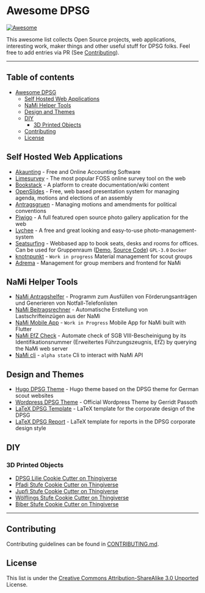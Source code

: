 # Awesome DPSG

[![Awesome](https://cdn.jsdelivr.net/gh/sindresorhus/awesome@d7305f38d29fed78fa85652e3a63e154dd8e8829/media/badge.svg)](https://github.com/sindresorhus/awesome)

This awesome list collects Open Source projects, web applications, interesting work, maker things and other useful stuff for DPSG folks. Feel free to add entries via PR (See [Contributing](.github/CONTRIBUTING.md)).

---

## Table of contents <!-- omit from toc -->

- [Awesome DPSG](#awesome-dpsg)
  - [Self Hosted Web Applications](#self-hosted-web-applications)
  - [NaMi Helper Tools](#nami-helper-tools)
  - [Design and Themes](#design-and-themes)
  - [DIY](#diy)
    - [3D Printed Objects](#3d-printed-objects)
  - [Contributing](#contributing)
  - [License](#license)

## Self Hosted Web Applications

- [Akaunting](https://github.com/akaunting/akaunting) - Free and Online Accounting Software
- [Limesurvey](https://github.com/LimeSurvey/LimeSurvey) - The most popular FOSS online survey tool on the web
- [Bookstack](https://github.com/BookStackApp/BookStack) - A platform to create documentation/wiki content
- [OpenSlides](https://github.com/OpenSlides/OpenSlides) - Free, web based presentation system for managing agenda, motions and elections of an assembly
- [Antragsgruen](https://github.com/CatoTH/antragsgruen) - Managing motions and amendments for political conventions
- [Piwigo](https://github.com/Piwigo/Piwigo) - A full featured open source photo gallery application for the web
- [Lychee](https://github.com/LycheeOrg/Lychee) - A free and great looking and easy-to-use photo-management-system
- [Seatsurfing](https://seatsurfing.app/) - Webbased app to book seats, desks and rooms for offices. Can be used for Gruppenraum ([Demo](https://seatsurfing.app/get-started/), [Source Code](https://github.com/seatsurfing/backend)) `GPL-3.0` `Docker`
- [knotnpunkt](https://github.com/dpsg-beckum/knotnpunkt) - `Work in progress` Material management for scout groups
- [Adrema](https://github.com/zoomyboy/adrema) - Management for group members and frontend for NaMi

## NaMi Helper Tools

- [NaMi Antragshelfer](https://github.com/tobiasmiosczka/nami-antragshelfer) - Programm zum Ausfüllen von Förderungsanträgen und Generieren von Notfall-Telefonlisten
- [NaMi Beitragsrechner](https://github.com/f1shl/nami-beitragsrechner) - Automatische Erstellung von Lastschrifteinzügen aus der NaMi
- [NaMi Mobile App](https://github.com/digital-scouts/dpsg-nami-app) - `Work in Progress` Mobile App for NaMi built with Flutter
- [NaMi EfZ Check](https://github.com/maehw/nami-efz-check) - Automate check of SGB VIII-Bescheinigung by its Identifikationsnummer (Erweitertes Führzungszeugnis, EfZ) by querying the NaMi web server
- [NaMi cli](https://github.com/webratz/pynami) - `alpha state` Cli to interact with NaMi API

## Design and Themes

- [Hugo DPSG Theme](https://github.com/pfadfinder-konstanz/hugo-dpsg) - Hugo theme based on the DPSG theme for German scout websites
- [Wordpress DPSG Theme](https://dpsg.de/de/leitende-mitarbeitende/oeffentlichkeitsarbeit/logos-material-vorlagen/wordpress-theme) - Official Wordpress Theme by Gerridt Passoth
- [LaTeX DPSG Template](https://github.com/fabianlipp/latex-dpsg) - LaTeX template for the corporate design of the DPSG
- [LaTeX DPSG Report](https://github.com/thisni1s/dpsg-report-latex) - LaTeX template for reports in the DPSG corporate design style

## DIY

### 3D Printed Objects

- [DPSG Lilie Cookie Cutter on Thingiverse](https://www.thingiverse.com/thing:4672759)
- [Pfadi Stufe Cookie Cutter on Thingiverse](https://www.thingiverse.com/thing:4646424)
- [Jupfi Stufe Cookie Cutter on Thingiverse](https://www.thingiverse.com/thing:4646408)
- [Wölflings Stufe Cookie Cutter on Thingiverse](https://www.thingiverse.com/thing:4646398)
- [Biber Stufe Cookie Cutter on Thingiverse](https://www.thingiverse.com/thing:4646427)

---

## Contributing

Contributing guidelines can be found in [CONTRIBUTING.md](.github/CONTRIBUTING.md).

## License

This list is under the [Creative Commons Attribution-ShareAlike 3.0 Unported](LICENSE) License.
